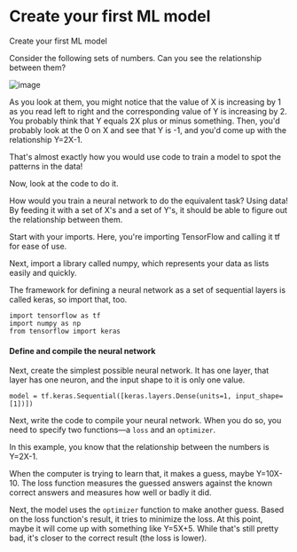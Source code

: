 # Create your first ML model
Create your first ML model

<text>Consider the following sets of numbers. Can you see the relationship between them?</text>

![image](https://user-images.githubusercontent.com/51197053/141204519-0a695037-06b9-4cf2-aa69-e31321b27980.png)


<text>As you look at them, you might notice that the value of X is increasing by 1 as you read left to right and the corresponding value of Y is increasing by 2. You probably think that Y equals 2X plus or minus something. Then, you'd probably look at the 0 on X and see that Y is -1, and you'd come up with the relationship Y=2X-1.</text>

<text>That's almost exactly how you would use code to train a model to spot the patterns in the data!</text>

<text>Now, look at the code to do it.</text>

<text>How would you train a neural network to do the equivalent task? Using data! By feeding it with a set of X's and a set of Y's, it should be able to figure out the relationship between them.</text>

<text>Start with your imports. Here, you're importing TensorFlow and calling it tf for ease of use.</text>

<text>Next, import a library called numpy, which represents your data as lists easily and quickly.</text>

<text>The framework for defining a neural network as a set of sequential layers is called keras, so import that, too.</text>


```
import tensorflow as tf
import numpy as np
from tensorflow import keras
```
#### Define and compile the neural network

<text>Next, create the simplest possible neural network. It has one layer, that layer has one neuron, and the input shape to it is only one value.</text>

```
model = tf.keras.Sequential([keras.layers.Dense(units=1, input_shape=[1])])
```
Next, write the code to compile your neural network. When you do so, you need to specify two functions—a `loss` and an `optimizer`.

In this example, you know that the relationship between the numbers is Y=2X-1.

When the computer is trying to learn that, it makes a guess, maybe Y=10X-10. The loss function measures the guessed answers against the known correct answers and measures how well or badly it did.

Next, the model uses the `optimizer` function to make another guess. Based on the loss function's result, it tries to minimize the loss. At this point, maybe it will come up with something like Y=5X+5. While that's still pretty bad, it's closer to the correct result (the loss is lower).
